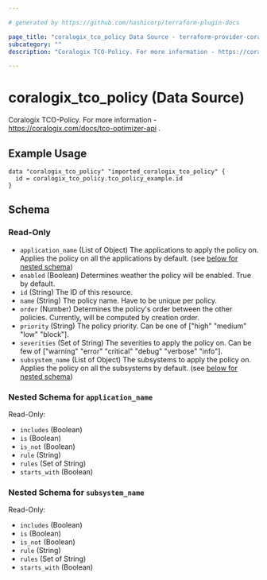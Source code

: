 ```yaml
---

# generated by https://github.com/hashicorp/terraform-plugin-docs

page_title: "coralogix_tco_policy Data Source - terraform-provider-coralogix"
subcategory: ""
description: "Coralogix TCO-Policy. For more information - https://coralogix.com/docs/tco-optimizer-api ."

---
```


# coralogix_tco_policy (Data Source)

Coralogix TCO-Policy. For more information - https://coralogix.com/docs/tco-optimizer-api .

## Example Usage

```hcl
data "coralogix_tco_policy" "imported_coralogix_tco_policy" {
  id = coralogix_tco_policy.tco_policy_example.id
}
```

<!-- schema generated by tfplugindocs -->
## Schema

### Read-Only

- `application_name` (List of Object) The applications to apply the policy on. Applies the policy on all the applications by default. (see [below for nested schema](#nestedatt--application_name))
- `enabled` (Boolean) Determines weather the policy will be enabled. True by default.
- `id` (String) The ID of this resource.
- `name` (String) The policy name. Have to be unique per policy.
- `order` (Number) Determines the policy's order between the other policies. Currently, will be computed by creation order.
- `priority` (String) The policy priority. Can be one of ["high" "medium" "low" "block"].
- `severities` (Set of String) The severities to apply the policy on. Can be few of ["warning" "error" "critical" "debug" "verbose" "info"].
- `subsystem_name` (List of Object) The subsystems to apply the policy on. Applies the policy on all the subsystems by default. (see [below for nested schema](#nestedatt--subsystem_name))

<a id="nestedatt--application_name"></a>
### Nested Schema for `application_name`

Read-Only:

- `includes` (Boolean)
- `is` (Boolean)
- `is_not` (Boolean)
- `rule` (String)
- `rules` (Set of String)
- `starts_with` (Boolean)


<a id="nestedatt--subsystem_name"></a>
### Nested Schema for `subsystem_name`

Read-Only:

- `includes` (Boolean)
- `is` (Boolean)
- `is_not` (Boolean)
- `rule` (String)
- `rules` (Set of String)
- `starts_with` (Boolean)


